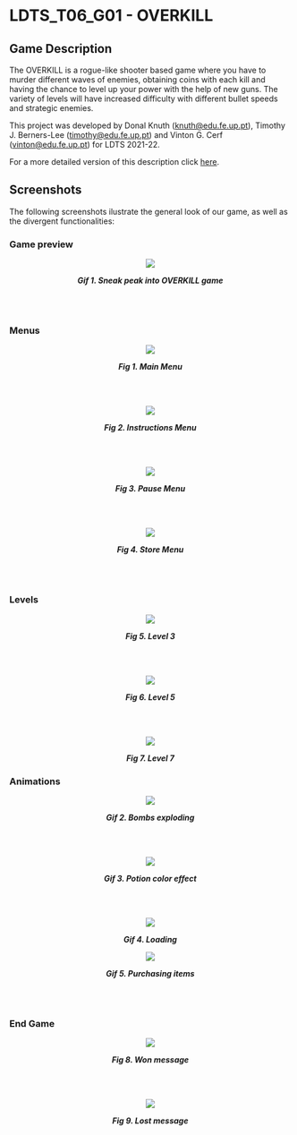 # LDTS_T06_G01 - OVERKILL

## Game Description

The OVERKILL is a rogue-like shooter based game where you have to murder different waves of enemies, obtaining coins with each kill and having the chance to level up your power with the help of new guns.
The variety of levels will have increased difficulty with different bullet speeds and strategic enemies.

This project was developed by Donal Knuth (knuth@edu.fe.up.pt), Timothy J. Berners-Lee (timothy@edu.fe.up.pt) and Vinton G. Cerf (vinton@edu.fe.up.pt) for LDTS 2021-22.

For a more detailed version of this description click [here](./docs/README.md).

## Screenshots

The following screenshots ilustrate the general look of our game, as well as the divergent functionalities:
### Game preview

<p align="center" justify="center">
  <img src="../Downloads/Example%20Report/docs/gifs/preview.gif"/>
</p>
<p align="center">
  <b><i>Gif 1. Sneak peak into OVERKILL game</i></b>
</p>
<br>
<br />


### Menus

<p align="center" justify="center">
  <img src="../Downloads/Example%20Report/docs/images/screenshots/mainMenu.png"/>
</p>
<p align="center">
  <b><i>Fig 1. Main Menu </i></b>
</p>  

<br>
<br />

<p align="center" justify="center">
  <img src="../Downloads/Example%20Report/docs/images/screenshots/instructionsMenu.png"/>
</p>
<p align="center">
  <b><i>Fig 2. Instructions Menu </i></b>  
</p>  

<br>
<br />

<p align="center" justify="center">
  <img src="../Downloads/Example%20Report/docs/images/screenshots/pauseMenu.png"/>
</p>
<p align="center">
  <b><i>Fig 3. Pause Menu </i></b>
</p>  

<br>
<br />

<p align="center" justify="center">
  <img src="../Downloads/Example%20Report/docs/images/screenshots/store.png"/>
</p>
<p align="center">
  <b><i>Fig 4. Store Menu </i></b>
</p>

<br>
<br />

### Levels

<p align="center" justify="center">
  <img src="../Downloads/Example%20Report/docs/images/screenshots/level3.png"/>
</p>
<p align="center">
  <b><i>Fig 5. Level 3 </i></b>
</p>

<br>
<br />

<p align="center" justify="center">
  <img src="../Downloads/Example%20Report/docs/images/screenshots/level5.png"/>
</p>
<p align="center">
  <b><i>Fig 6. Level 5 </i></b>
</p>

<br>
<br />

<p align="center" justify="center">
  <img src="../Downloads/Example%20Report/docs/images/screenshots/level7.png"/>
</p>
<p align="center">
  <b><i>Fig 7. Level 7 </i></b>
</p>


### Animations

<p align="center" justify="center">
  <img src="../Downloads/Example%20Report/docs/gifs/bombs.gif"/>
</p>
<p align="center">
  <b><i>Gif 2. Bombs exploding</i></b>
</p>

<br>
<br />

<p align="center" justify="center">
  <img src="../Downloads/Example%20Report/docs/gifs/potionEffect.gif"/>
</p>
<p align="center">
  <b><i>Gif 3. Potion color effect </i></b>
</p>

<br>
<br />

<p align="center" justify="center">
  <img src="../Downloads/Example%20Report/docs/gifs/loading.gif"/>
</p>
<p align="center">
  <b><i>Gif 4. Loading </i></b>
</p>


<p align="center" justify="center">
  <img src="../Downloads/Example%20Report/docs/gifs/store.gif"/>
</p>
<p align="center">
  <b><i>Gif 5. Purchasing items </i></b>
</p>

<br>
<br />

### End Game

<p align="center" justify="center">
  <img src="../Downloads/Example%20Report/docs/images/screenshots/YOUWON.png"/>
</p>
<p align="center">
  <b><i>Fig 8. Won message</i></b>
</p>

<br>
<br />

<p align="center" justify="center">
  <img src="../Downloads/Example%20Report/docs/images/screenshots/YOULOST.png"/>
</p>
<p align="center">
  <b><i>Fig 9. Lost message</i></b>
</p>
